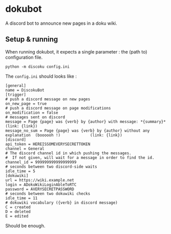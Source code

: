 # dokubot
A discord bot to announce new pages in a doku wiki.


## Setup & running
When running dokubot, it expects a single parameter : the (path to) configuration file.

    python -m discoku config.ini

The `config.ini` should looks like :

    [general]
    name = DiscokuBot
    [trigger]
    # push a discord message on new pages
    on_new_page = true
    # push a discord message on page modifications
    on_modification = false
    # messages sent on discord
    message = Page {page} was {verb} by {author} with message: *{summary}*              (link: {link})
    message_no_sum = Page {page} was {verb} by {author} without any explanation  (boooooh !)             (link: {link})
    [discord]
    api_token = HEREISSOMEVERYSECRETTOKEN
    channel = General
    # The discord channel id in which pushing the messages.
    #  If not given, will wait for a message in order to find the id.
    channel_id = 999999999999999999
    # seconds between two discord-side waits
    idle_time = 5
    [dokuwiki]
    url = https://wiki.example.net
    login = ADokuWikiLoginAbleToRTC
    password = AVERYSECRETPASSWORD
    # seconds between two dokuwiki checks
    idle_time = 11
    # dokuwiki vocabulary ({verb} in discord message)
    C = created
    D = deleted
    E = edited

Should be enough.
